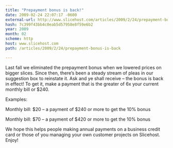 ```yaml
---
title: "Prepayment bonus is back!"
date: 2009-02-24 22:07:17 -0600
external-url: http://www.slicehost.com/articles/2009/2/24/prepayment-bonus-is-back
hash: 7c399f43bb4c0eab5d57958e8f59e6b2
year: 2009
month: 02
scheme: http
host: www.slicehost.com
path: /articles/2009/2/24/prepayment-bonus-is-back

---
```


Last fall we eliminated the prepayment bonus when we lowered prices on bigger slices. Since then, there’s been a steady stream of pleas in our suggestion box to reinstate it. Ask and ye shall receive – the bonus is back in effect! To get it, make a payment that is the greater of 6x your current monthly bill or $240.



Examples:



Monthly bill: $20 – a payment of $240 or more to get the 10% bonus



Monthly bill: $70 – a payment of $420 or more to get the 10% bonus



We hope this helps people making annual payments on a business credit card or those of you managing your own customer projects on Slicehost. Enjoy!

